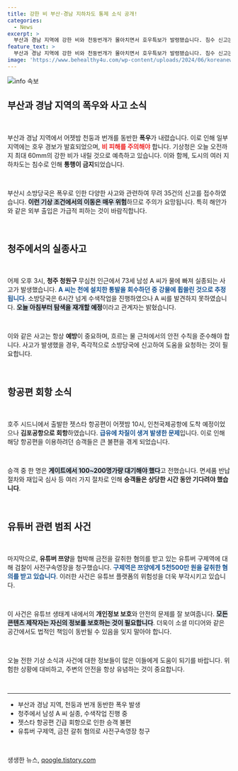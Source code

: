 ```yaml
---
title: 강한 비 부산·경남 지하차도 통제 소식 공개!
categories:
  - News
excerpt: >
  부산과 경남 지역에 강한 비와 천둥번개가 몰아치면서 호우특보가 발령됐습니다. 침수 신고는 35건, 지하차도 통행도 전면 통제! 청주에서는 실종 남성 수색이 계속되고, 젯스타 항공편은 급유 문제로 김포로 회항했습니다.
feature_text: >
  부산과 경남 지역에 강한 비와 천둥번개가 몰아치면서 호우특보가 발령됐습니다. 침수 신고는 35건, 지하차도 통행도 전면 통제! 청주에서는 실종 남성 수색이 계속되고, 젯스타 항공편은 급유 문제로 김포로 회항했습니다.
image: 'https://www.behealthy4u.com/wp-content/uploads/2024/06/koreanews.jpg'
---
```


<p><img src="https://www.behealthy4u.com/wp-content/uploads/2024/06/koreanews.jpg" alt="info 속보" /></p>

<h2 data-ke-size="size26">부산과 경남 지역의 폭우와 사고 소식</h2>  

<p data-ke-size="size16">&nbsp;</p>

<p>부산과 경남 지역에서 어젯밤 천둥과 번개를 동반한 <strong>폭우</strong>가 내렸습니다. 이로 인해 일부 지역에는 호우 경보가 발효되었으며, <b><span style="color: #ee2323;">비 피해를 주의해야</span></b> 합니다. 기상청은 오늘 오전까지 최대 60mm의 강한 비가 내릴 것으로 예측하고 있습니다. 이와 함께, 도시의 여러 지하차도는 침수로 인해 <strong>통행이 금지</strong>되었습니다.</p>

<p data-ke-size="size16">&nbsp;</p>

<p>부산시 소방당국은 폭우로 인한 다양한 사고와 관련하여 무려 35건의 신고를 접수하였습니다. <b><span style="background-color: #21538527;">이런 기상 조건에서의 이동은 매우 위험</span></b>하므로 주의가 요망됩니다. 특히 해안가와 같은 외부 출입은 가급적 피하는 것이 바람직합니다. </p>

<p data-ke-size="size16">&nbsp;</p>

<h2 data-ke-size="size26">청주에서의 실종사고</h2>  

<p data-ke-size="size16">&nbsp;</p>

<p>어제 오후 3시, <strong>청주 청원구</strong> 무심천 인근에서 73세 남성 A 씨가 물에 빠져 실종되는 사고가 발생했습니다. <b><span style="color: #1a5490;">A 씨는 천에 설치한 통발을 회수하던 중 강물에 휩쓸린 것으로 추정됩니다</span></b>. 소방당국은 6시간 넘게 수색작업을 진행하였으나 A 씨를 발견하지 못하였습니다. <b><span style="background-color: #21538527;">오늘 아침부터 탐색을 재개할 예정</span></b>이라고 관계자는 밝혔습니다. </p>

<p data-ke-size="size16">&nbsp;</p>

<p>이와 같은 사고는 항상 <strong>예방</strong>이 중요하며, 흐르는 물 근처에서의 안전 수칙을 준수해야 합니다. 사고가 발생했을 경우, 즉각적으로 소방당국에 신고하여 도움을 요청하는 것이 필요합니다. </p>

<p data-ke-size="size16">&nbsp;</p>

<h2 data-ke-size="size26">항공편 회항 소식</h2>  

<p data-ke-size="size16">&nbsp;</p>

<p>호주 시드니에서 출발한 젯스타 항공편이 어젯밤 10시, 인천국제공항에 도착 예정이었으나 <strong>김포공항으로 회항</strong>하였습니다. <b><span style="color: #1a5490;">급유에 차질이 생겨 발생한 문제</span></b>입니다. 이로 인해 해당 항공편을 이용하려던 승객들은 큰 불편을 겪게 되었습니다.</p>

<p data-ke-size="size16">&nbsp;</p>

<p>승객 중 한 명은 <b><span style="background-color: #21538527;">게이트에서 100~200명가량 대기해야 했다</span></b>고 전했습니다. 면세품 반납 절차와 재입국 심사 등 여러 가지 절차로 인해 <strong>승객들은 상당한 시간 동안 기다려야 했습니다</strong>.</p>

<p data-ke-size="size16">&nbsp;</p>

<h2 data-ke-size="size26">유튜버 관련 범죄 사건</h2>  

<p data-ke-size="size16">&nbsp;</p>

<p>마지막으로, <strong>유튜버 쯔양</strong>을 협박해 금전을 갈취한 혐의를 받고 있는 유튜버 구제역에 대해 검찰이 사전구속영장을 청구했습니다. <b><span style="color: #1a5490;">구제역은 쯔양에게 5천500만 원을 갈취한 혐의를 받고 있습니다</span></b>. 이러한 사건은 유튜브 플랫폼의 위험성을 더욱 부각시키고 있습니다.</p>

<p data-ke-size="size16">&nbsp;</p>

<p>이 사건은 유튜브 생태계 내에서의 <strong>개인정보 보호</strong>와 안전의 문제를 잘 보여줍니다. <b><span style="background-color: #21538527;">모든 콘텐츠 제작자는 자신의 정보를 보호하는 것이 필요합니다</span></b>. 더욱이 소셜 미디어와 같은 공간에서도 법적인 책임이 동반될 수 있음을 잊지 말아야 합니다.</p>

<p data-ke-size="size16">&nbsp;</p>

<p>오늘 전한 기상 소식과 사건에 대한 정보들이 많은 이들에게 도움이 되기를 바랍니다. 위험한 상황에 대비하고, 주변의 안전을 항상 유념하는 것이 중요합니다. </p>

<p data-ke-size="size16">&nbsp;</p> 

<hr>  

<ul>  
<li>부산과 경남 지역, 천둥과 번개 동반한 폭우 발생</li>  
<li>청주에서 남성 A 씨 실종, 수색작업 진행 중</li>  
<li>젯스타 항공편 긴급 회항으로 인한 승객 불편</li>  
<li>유튜버 구제역, 금전 갈취 혐의로 사전구속영장 청구</li>  
</ul>  

<p data-ke-size="size16">&nbsp;</p>
생생한 뉴스, <a href="https://qoogle.tistory.com" rel="dofollow">qoogle.tistory.com</a>


